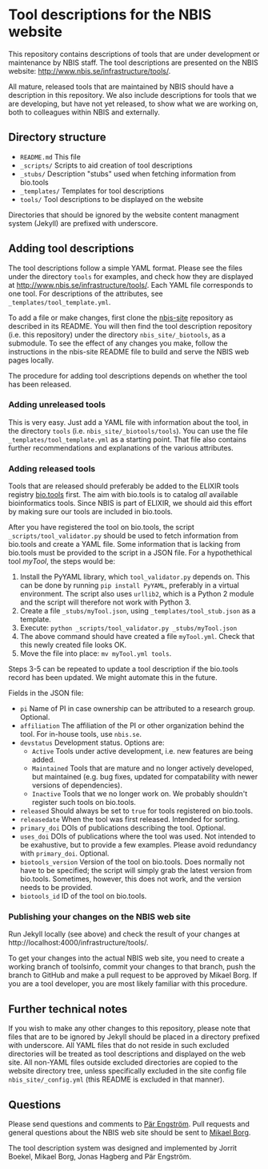 # Tool descriptions for the NBIS website

This repository contains descriptions of tools that are under
development or maintenance by NBIS staff. The tool descriptions are
presented on the NBIS website:
http://www.nbis.se/infrastructure/tools/.

All mature, released tools that are maintained by NBIS should have a
description in this repository. We also include descriptions for tools
that we are developing, but have not yet released, to show what we are
working on, both to colleagues within NBIS and externally.

## Directory structure

- `README.md`    This file
- `_scripts/`    Scripts to aid creation of tool descriptions
- `_stubs/`      Description "stubs" used when fetching information from bio.tools
- `_templates/`  Templates for tool descriptions
- `tools/`       Tool descriptions to be displayed on the website

Directories that should be ignored by the website content managment
system (Jekyll) are prefixed with underscore.

## Adding tool descriptions

The tool descriptions follow a simple YAML format. Please see the
files under the directory `tools` for examples, and check how they are
displayed at http://www.nbis.se/infrastructure/tools/. Each YAML file
corresponds to one tool. For descriptions of the attributes, see
`_templates/tool_template.yml`.

To add a file or make changes, first clone the
[nbis-site](https://github.com/NBISweden/nbis-site) repository as
described in its README. You will then find the tool description
repository (i.e. this repository) under the directory
`nbis_site/_biotools`, as a submodule. To see the effect of any
changes you make, follow the instructions in the nbis-site README file
to build and serve the NBIS web pages locally.

The procedure for adding tool descriptions depends on whether the tool
has been released.

### Adding unreleased tools

This is very easy. Just add a YAML file with information about the
tool, in the directory `tools` (i.e. `nbis_site/_biotools/tools`). You
can use the file `_templates/tool_template.yml` as a starting
point. That file also contains further recommendations and
explanations of the various attributes.

### Adding released tools

Tools that are released should preferably be added to the ELIXIR tools
registry [bio.tools](https://bio.tools) first. The aim with bio.tools
is to catalog *all* available bioinformatics tools. Since NBIS is part
of ELIXIR, we should aid this effort by making sure our tools are
included in bio.tools.

After you have registered the tool on bio.tools, the script
`_scripts/tool_validator.py` should be used to fetch information from
bio.tools and create a YAML file. Some information that is lacking
from bio.tools must be provided to the script in a JSON file. For a
hypothethical tool *myTool*, the steps would be:

1. Install the PyYAML library, which `tool_validator.py` depends
   on. This can be done by running `pip install PyYAML`, preferably in
   a virtual environment. The script also uses `urllib2`, which is a
   Python 2 module and the script will therefore not work with
   Python 3.
2. Create a file `_stubs/myTool.json`, using
   `_templates/tool_stub.json` as a template. 
3. Execute: `python _scripts/tool_validator.py _stubs/myTool.json`
4. The above command should have created a file `myTool.yml`.
   Check that this newly created file looks OK.
5. Move the file into place: `mv myTool.yml tools`.

Steps 3-5 can be repeated to update a tool description if the
bio.tools record has been updated. We might automate this in the
future.

Fields in the JSON file:

- `pi` Name of PI in case ownership can be attributed to a research group. Optional.
- `affiliation` The affiliation of the PI or other organization behind the tool. For in-house tools, use `nbis.se`.
- `devstatus` Development status. Options are:
    - `Active` Tools under active development, i.e. new features are being added.
    - `Maintained` Tools that are mature and no longer actively developed, but maintained
	  (e.g. bug fixes, updated for compatability with newer versions of dependencies).
    - `Inactive` Tools that we no longer work on. We probably shouldn't register such tools on bio.tools.
- `released` Should always be set to `true` for tools registered on bio.tools.
- `releasedate` When the tool was first released. Intended for sorting.
- `primary_doi` DOIs of publications describing the tool. Optional.
- `uses_doi` DOIs of publications where the tool was used. Not intended to be exahustive, but to provide a few examples.
  Please avoid redundancy with `primary_doi`. Optional.
- `biotools_version` Version of the tool on bio.tools. Does normally not have to be specified; the script
   will simply grab the latest version from bio.tools. Sometimes, however, this does not work, and the version needs to be provided.
- `biotools_id` ID of the tool on bio.tools.


### Publishing your changes on the NBIS web site

Run Jekyll locally (see above) and check the result of your changes at
http://localhost:4000/infrastructure/tools/.

To get your changes into the actual NBIS web site, you need to create
a working branch of toolsinfo, commit your changes to that branch,
push the branch to GitHub and make a pull request to be approved by
Mikael Borg. If you are a tool developer, you are most likely familiar
with this procedure.

## Further technical notes

If you wish to make any other changes to this repository, please note
that files that are to be ignored by Jekyll should be placed in a
directory prefixed with underscore. All YAML files that do not reside
in such excluded directories will be treated as tool descriptions and
displayed on the web site. All non-YAML files outside excluded
directories are copied to the website directory tree, unless
specifically excluded in the site config file `nbis_site/_config.yml`
(this README is excluded in that manner).

## Questions

Please send questions and comments to
[P&auml;r Engstr&ouml;m](mailto:par.engstrom@scilifelab.se). Pull
requests and general questions about the NBIS web site should be sent
to [Mikael Borg](mailto:mikael.borg@nbis.se).

The tool description system was designed and implemented by Jorrit
Boekel, Mikael Borg, Jonas Hagberg and P&auml;r Engstr&ouml;m.
